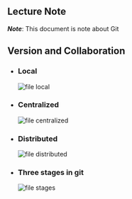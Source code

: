 ## Lecture Note

***Note***: This document is note about Git

## Version and Collaboration
- ### Local
  ![file local](https://velog.velcdn.com/images%2Fjhjeong00%2Fpost%2F488020b6-af3b-4f4c-b048-cc4fff0b4240%2FScreen%20Shot%202021-12-16%20at%203.09.30%20AM.png)
- ### Centralized
  ![file centralized](https://velog.velcdn.com/images%2Fjhjeong00%2Fpost%2F7dbe16d6-3efd-4b27-b1d8-a306e245fab1%2FScreen%20Shot%202021-12-16%20at%203.12.21%20AM.png)
- ### Distributed
  ![file distributed](https://velog.velcdn.com/images%2Fjhjeong00%2Fpost%2Ffc2d62e4-3c53-485b-9951-0dc12a0fdc38%2FScreen%20Shot%202021-12-16%20at%203.15.07%20AM.png)

- ### Three stages in git
  ![file stages](https://codetej.in/wp-content/uploads/2021/05/3-stage-architecture-of-GIt-1024x576.png)
